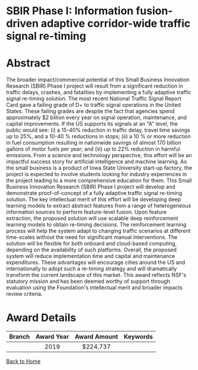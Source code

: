 
SBIR Phase I: Information fusion-driven adaptive corridor-wide traffic signal re-timing
=======================================================================================

# Abstract


The broader impact/commercial potential of this Small Business Innovation Research (SBIR) Phase I project will result from a significant reduction in traffic delays, crashes, and fatalities by implementing a fully adaptive traffic signal re-timing solution. The most recent National Traffic Signal Report Card gave a failing grade of D+ to traffic signal operations in the United States. These failing grades are despite the fact that agencies spend approximately $2 billion every year on signal operation, maintenance, and capital improvements. If the US supports its signals at an "A" level, the public would see: (i) a 15-40% reduction in traffic delay, travel time savings up to 25%, and a 10-40 % reductions in stops; (ii) a 10 % or more reduction in fuel consumption resulting in nationwide savings of almost 170 billion gallons of motor fuels per year; and (iii) up to 22% reduction in harmful emissions. From a science and technology perspective, this effort will be an impactful success story for artificial intelligence and machine learning. As the small business is a product of Iowa State University start-up factory, the project is expected to involve students looking for industry experiences in the project leading to a more comprehensive education for them. This Small Business Innovation Research (SBIR) Phase I project will develop and demonstrate proof-of-concept of a fully adaptive traffic signal re-timing solution. The key intellectual merit of this effort will be developing deep learning models to extract abstract features from a range of heterogeneous information sources to perform feature-level fusion. Upon feature extraction, the proposed solution will use scalable deep reinforcement learning models to obtain re-timing decisions. The reinforcement learning process will help the system adapt to changing traffic scenarios at different time-scales without the need for significant manual interventions. The solution will be flexible for both onboard and cloud-based computing, depending on the availability of such platforms. Overall, the proposed system will reduce implementation time and capital and maintenance expenditures. These advantages will encourage cities around the US and internationally to adopt such a re-timing strategy and will dramatically transform the current landscape of this market. This award reflects NSF's statutory mission and has been deemed worthy of support through evaluation using the Foundation's intellectual merit and broader impacts review criteria.  

# Award Details

|Branch|Award Year|Award Amount|Keywords|
| :---: | :---: | :---: | :---: |
||2019|$224,737||
  
  


[Back to Home](https://github.com/chrischow/dod_sbir_awards/Reports/JT/#494)